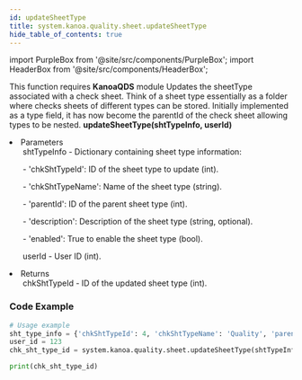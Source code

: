 ```yaml
---
id: updateSheetType
title: system.kanoa.quality.sheet.updateSheetType
hide_table_of_contents: true
---
```


import PurpleBox from '@site/src/components/PurpleBox';
import HeaderBox from '@site/src/components/HeaderBox';

<PurpleBox>This function requires <b>KanoaQDS</b> module</PurpleBox>
<HeaderBox header="Description">
Updates the sheetType associated with a check sheet. 
Think of a sheet type essentially as a folder where checks sheets of different types can be stored. Initially implemented as a type field,
it has now become the parentId of the check sheet allowing types to be nested.</HeaderBox>
<HeaderBox header="Syntax">
    <b>updateSheetType(shtTypeInfo, userId)</b>
    <li> Parameters <br />
        <ul>shtTypeInfo - Dictionary containing sheet type information:</ul>
        <ul>  - 'chkShtTypeId': ID of the sheet type to update (int).</ul>
        <ul>  - 'chkShtTypeName': Name of the sheet type (string).</ul>
        <ul>  - 'parentId': ID of the parent sheet type (int).</ul>
        <ul>  - 'description': Description of the sheet type (string, optional).</ul>
        <ul>  - 'enabled': True to enable the sheet type (bool).</ul>
        <ul>userId - User ID (int).</ul>
    </li>
    <li> Returns <br />
        <ul>chkShtTypeId - ID of the updated sheet type (int).</ul>
    </li>
</HeaderBox>

### Code Example
```python
# Usage example
sht_type_info = {'chkShtTypeId': 4, 'chkShtTypeName': 'Quality', 'parentId': 1, 'description': None, 'enabled': True}
user_id = 123
chk_sht_type_id = system.kanoa.quality.sheet.updateSheetType(shtTypeInfo=sht_type_info, userId=user_id)

print(chk_sht_type_id)
